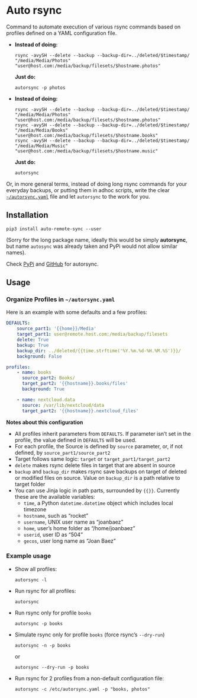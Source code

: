 # Auto rsync

Command to automate execution of various rsync commands based on profiles
defined on a YAML configuration file.

* **Instead of doing:**
    ```shell
    rsync -avySH --delete --backup --backup-dir=../deleted/$timestamp/ "/media/Media/Photos" "user@host.com:/media/backup/filesets/$hostname.photos"
    ```

    **Just do:**
    ```shell
    autorsync -p photos
    ```
* **Instead of doing:**
    ```shell
    rsync -avySH --delete --backup --backup-dir=../deleted/$timestamp/ "/media/Media/Photos" "user@host.com:/media/backup/filesets/$hostname.photos"
    rsync -avySH --delete --backup --backup-dir=../deleted/$timestamp/ "/media/Media/Books" "user@host.com:/media/backup/filesets/$hostname.books"
    rsync -avySH --delete --backup --backup-dir=../deleted/$timestamp/ "/media/Media/Music" "user@host.com:/media/backup/filesets/$hostname.music"
    ```

    **Just do:**
    ```shell
    autorsync
    ```
Or, in more general terms, instead of doing long rsync commands for your
everyday backups, or putting them in adhoc scripts, write the clear
[`~/autorsync.yaml`](#yamlfile) file and let `autorsync` to the work for you.

## Installation

```shell
pip3 install auto-remote-sync --user
```
(Sorry for the long package name, ideally this would be simply **autorsync**,
but name `autosync` was already taken and PyPi would not allow similar names).

Check [PyPi](https://pypi.org/project/auto-remote-sync/) and
[GitHub](https://github.com/avibrazil/autorsync) for autorsync.

## Usage

### <a name="yamlfile"></a>Organize Profiles in `~/autorsync.yaml`
Here is an example with some defaults and a few profiles:

```yaml
DEFAULTS:
    source_part1: '{{home}}/Media'
    target_part1: user@remote.host.com:/media/backup/filesets
    delete: True
    backup: True
    backup_dir: ../deleted/{{time.strftime('%Y.%m.%d-%H.%M.%S')}}/
    background: False

profiles:
    - name: books
      source_part2: Books/
      target_part2: '{{hostname}}.books/files'
      background: True

    - name: nextcloud.data
      source: /var/lib/nextcloud/data
      target_part2: '{{hostname}}.nextcloud_files'
```

**Notes about this configuration**
- All profiles inherit parameters from `DEFAULTS`. If parameter isn’t set in
the profile, the value defined in `DEFAULTS` will be used.
- For each profile, the Source is defined by `source` parameter, or, if not
defined, by `source_part1/source_part2`
- Target follows same logic: `target` or `target_part1/target_part2`
- `delete` makes rsync delete files in target that are absent in source
- `backup` and `backup_dir` makes rsync save backups on target of deleted or
modified files on source. Value on `backup_dir` is a path relative to target
folder
- You can use Jinja logic in path parts, surrounded by `{{}}`. Currently these
are the available variables:
    - `time`, a Python `datetime.datetime` object which includes local timezone
    - `hostname`, such as “rocket”
    - `username`, UNIX user name as “joanbaez”
    - `home`, user’s home folder as “/home/joanbaez”
    - `userid`, user ID as “504”
    - `gecos`, user long name as “Joan Baez”

### Example usage
- Show all profiles:
    ```shell
    autorsync -l
    ```
- Run rsync for all profiles:
    ```shell
    autorsync
    ```
- Run rsync only for profile `books`
    ```shell
    autorsync -p books
    ```

- Simulate rsync only for profile `books` (force rsync’s `--dry-run`)  
    ```shell
    autorsync -n -p books
    ```
    or
    ```shell
    autorsync --dry-run -p books
    ```
- Run rsync for 2 profiles from a non-default configuration file:
    ```shell
    autorsync -c /etc/autorsync.yaml -p "books, photos"
    ```

